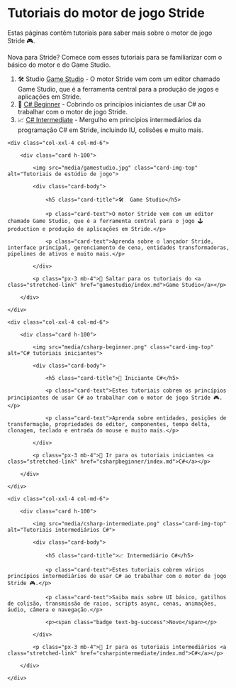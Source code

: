 # Tutoriais do motor de jogo Stride

Estas páginas contêm tutoriais para saber mais sobre o motor de jogo Stride 🎮.

Nova para Stride? Comece com esses tutoriais para se familiarizar com o básico do motor e do Game Studio.

1. 🛠 Studio [Game Studio](gamestudio/index.md) - O motor Stride vem com um editor chamado Game Studio, que é a ferramenta central para a produção de jogos e aplicações em Stride.
1. 🌱 [C# Beginner](csharpbeginner/index.md) - Cobrindo os princípios iniciantes de usar C# ao trabalhar com o motor de jogo Stride.
1. 📈 [C# Intermediate](csharpintermediate/index.md) - Mergulho em princípios intermediários da programação C# em Stride, incluindo IU, colisões e muito mais.
<!---
1. 🔥 C# Advanced - Explore advanced C# techniques and features in Stride, such as optimization, networking, and custom shaders.
1. 🧙‍♂️ Visual Scripting - Learn how to create game logic using Stride's visual scripting system, without writing a single line of code.
1. 🌈 Graphics & Rendering - Discover how to create stunning visuals with Stride's powerful graphics and rendering capabilities.
1. 🤖 Physics & AI - Unleash the full potential of Stride's physics engine and artificial intelligence tools for dynamic gameplay.
1. 🌐 Multiplayer & Networking - Implement online multiplayer features and networking in your Stride games for a connected experience.
1. 🎯 Platform-specific Development - Learn how to target different platforms like PC, consoles, and mobile devices with your Stride projects.
1. 🏆 Best Practices & Optimization - Master the techniques to optimize your Stride games and follow the best practices for efficient development.
-->
<div class="row g-4 my-4">
    <div class="col-xxl-4 col-md-6">
        <div class="card h-100">
            <img src="media/gamestudio.jpg" class="card-img-top" alt="Tutoriais de estúdio de jogo">
            <div class="card-body">
                <h5 class="card-title">🛠 ️ Game Studio</h5>
                <p class="card-text">O motor Stride vem com um editor chamado Game Studio, que é a ferramenta central para o jogo 🕹 production e produção de aplicações em Stride.</p>
                <p class="card-text">Aprenda sobre o lançador Stride, interface principal, gerenciamento de cena, entidades transformadoras, pipelines de ativos e muito mais.</p>
            </div>
            <p class="px-3 mb-4">🚀 Saltar para os tutoriais do <a class="stretched-link" href="gamestudio/index.md">Game Studio</a></p>
        </div>
    </div>
    <div class="col-xxl-4 col-md-6">
        <div class="card h-100">
            <img src="media/csharp-beginner.png" class="card-img-top" alt="C# tutoriais iniciantes">
            <div class="card-body">
                <h5 class="card-title">🌱 Iniciante C#</h5>
                <p class="card-text">Estes tutoriais cobrem os princípios principiantes de usar C# ao trabalhar com o motor de jogo Stride 🎮.</p>
                <p class="card-text">Aprenda sobre entidades, posições de transformação, propriedades do editor, componentes, tempo delta, clonagem, teclado e entrada do mouse e muito mais.</p>
            </div>
            <p class="px-3 mb-4">🚀 Ir para os tutoriais iniciantes <a class="stretched-link" href="csharpbeginner/index.md">C#</a></p>
        </div>
    </div>
    <div class="col-xxl-4 col-md-6">
        <div class="card h-100">
            <img src="media/csharp-intermediate.png" class="card-img-top" alt="Tutoriais intermediários C#">
            <div class="card-body">
                <h5 class="card-title">📈 Intermediário C#</h5>
                <p class="card-text">Estes tutoriais cobrem vários princípios intermediários de usar C# ao trabalhar com o motor de jogo Stride 🎮.</p>
                <p class="card-text">Saiba mais sobre UI básico, gatilhos de colisão, transmissão de raios, scripts async, cenas, animações, áudio, câmera e navegação.</p>
                <p><span class="badge text-bg-success">Novo</span></p>
            </div>
            <p class="px-3 mb-4">🚀 Ir para os tutoriais intermediários <a class="stretched-link" href="csharpintermediate/index.md">C#</a></p>
        </div>
    </div>
</div>